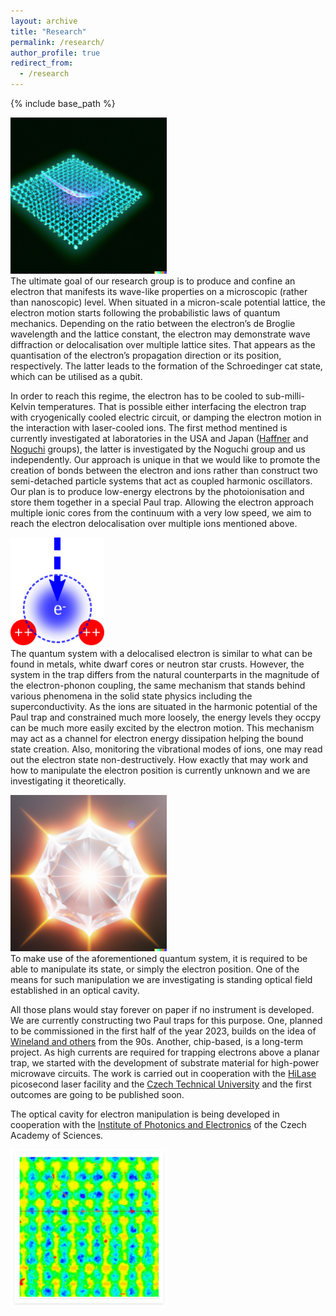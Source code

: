 ```yaml
---
layout: archive
title: "Research"
permalink: /research/
author_profile: true
redirect_from:
  - /research
---
```


{% include base_path %}

<img src='/images/jumpingelectron.png' width="250"/><br/>
The ultimate goal of our research group is to produce and confine an electron that manifests its wave-like properties on a microscopic (rather than nanoscopic) level. When situated in a micron-scale potential lattice, the electron motion starts following the probabilistic laws of quantum mechanics. Depending on the ratio between the electron’s de Broglie wavelength and the lattice constant, the electron may demonstrate wave diffraction or delocalisation over multiple lattice sites. That appears as the quantisation of the electron’s propagation direction or its position, respectively. The latter leads to the formation of the Schroedinger cat state, which can be utilised as a qubit.

In order to reach this regime, the electron has to be cooled to sub-milli-Kelvin temperatures. That is possible either interfacing the electron trap with cryogenically cooled electric circuit, or damping the electron motion in the interaction with laser-cooled ions. The first method mentined is currently investigated at laboratories in the USA and Japan ([Haffner](https://ions.berkeley.edu/) and [Noguchi](https://www.sqei.c.u-tokyo.ac.jp/index.html) groups), the latter is investigated by the Noguchi group and us independently. Our approach is unique in that we would like to promote the creation of bonds between the electron and ions rather than construct two semi-detached particle systems that act as coupled harmonic oscillators. Our plan is to produce low-energy electrons by the photoionisation and store them together in a special Paul trap. Allowing the electron approach multiple ionic cores from the continuum with a very low speed, we aim to reach the electron delocalisation over multiple ions mentioned above.

<img src='/images/approaching.svg' width="150"/><br/>
The quantum system with a delocalised electron is similar to what can be found in metals, white dwarf cores or neutron star crusts. However, the system in the trap differs from the natural counterparts in the magnitude of the electron-phonon coupling, the same mechanism that stands behind various phenomena in the solid state physics including the superconductivity. As the ions are situated in the harmonic potential of the Paul trap and constrained much more loosely, the energy levels they occpy can be much more easily excited by the electron motion. This mechanism may act as a channel for electron energy dissipation helping the bound state creation. Also, monitoring the vibrational modes of ions, one may read out the electron state non-destructively. How exactly that may work and how to manipulate the electron position is currently unknown and we are investigating it theoretically.

<img src='/images/diamondstar.png' alt="a white dwarf star, also known as diamond star, with a crystallised ion core, digital art, drawn by DALL-E" width="250"/><br/>
To make use of the aforementioned quantum system, it is required to be able to manipulate its state, or simply the electron position. One of the means for such manipulation we are investigating is standing optical field established in an optical cavity.

All those plans would stay forever on paper if no instrument is developed. We are currently constructing two Paul traps for this purpose. One, planned to be commissioned in the first half of the year 2023, builds on the idea of [Wineland and others](https://journals.aps.org/pra/abstract/10.1103/PhysRevA.51.3112) from the 90s. Another, chip-based, is a long-term project. As high currents are required for trapping electrons above a planar trap, we started with the development of substrate material for high-power microwave circuits. The work is carried out in cooperation with the [HiLase](https://hilase.cz) picosecond laser facility and the [Czech Technical University](https://www.fs.cvut.cz/ustavy/sekce-ustav-materialoveho-inzenyrstvi/sekce-ustav-materialoveho-inzenyrstvi-12132/ustav-12132/) and the first outcomes are going to be published soon.

The optical cavity for electron manipulation is being developed in cooperation with the [Institute of Photonics and Electronics](https://www.ufe.cz/cs/tym/vlaknove-lasery-nelinearni-optika) of the Czech Academy of Sciences.

<img src='/images/layer.png' width="250"/><br/>
